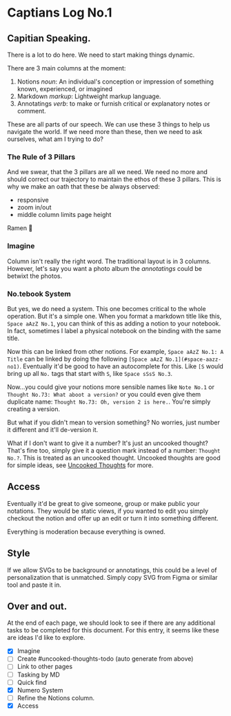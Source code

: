 # Captians Log No.1

## Capitian Speaking.
There is a lot to do here. We need to start making things dynamic.

There are 3 main columns at the moment:
1. Notions *noun*: An individual's conception or impression of something known, experienced, or imagined
2. Markdown *markup*: Lightweight markup language.
3. Annotatings *verb*: to make or furnish critical or explanatory notes or comment.

These are all parts of our speech. We can use these 3 things to help us navigate the world.
If we need more than these, then we need to ask ourselves, what am I trying to do?

### The Rule of 3 Pillars
And we swear, that the 3 pillars are all we need.
We need no more and should correct our trajectory to maintain the ethos of these 3 pillars.
This is why we make an oath that these be always observed:
- responsive
- zoom in/out
- middle column limits page height

Ramen 🍜

### Imagine
Column isn't really the right word.
The traditional layout is in 3 columns.
However, let's say you want a photo album the *annotatings* could be betwixt the photos.

### No.tebook System
But yes, we do need a system. This one becomes critical to the whole operation.
But it's a simple one.
When you format a markdown title like this, `Space aAzZ No.1`, you can think of this as adding a notion to your notebook.
In fact, sometimes I label a physical notebook on the binding with the same title.

Now this can be linked from other notions.
For example, `Space aAzZ No.1: A Title` can be linked by doing the following `[Space aAzZ No.1](#space-aazz-no1)`.
Eventually it'd be good to have an autocomplete for this.
Like `[S` would bring up all `No.` tags that start with `S`, like `Space sSsS No.3`.

Now...you could give your notions more sensible names like `Note No.1` or `Thought No.73: What aboot a version?` or you could even give them duplicate name: `Thought No.73: Oh, version 2 is here.`.
You're simply creating a version.

But what if you didn't mean to version something?
No worries, just number it different and it'll de-version it.

What if I don't want to give it a number? It's just an uncooked thought?
That's fine too, simply give it a question mark instead of a number: `Thought No.?`.
This is treated as an uncooked thought.
Uncooked thoughts are good for simple ideas, see [Uncooked Thoughts](#to-do-uncooked-thoughts) for more.


## Access
Eventually it'd be great to give someone, group or make public your notations. They would be static views, if you wanted to edit you simply checkout the notion and offer up an edit or turn it into something different.

Everything is moderation because everything is owned.

## Style
If we allow SVGs to be background or annotatings, this could be a level of personalization that is unmatched. Simply copy SVG from Figma or similar tool and paste it in.

## Over and out.
At the end of each page, we should look to see if there are any additional tasks to be completed for this document.
For this entry, it seems like these are ideas I'd like to explore.
- [x] Imagine
- [ ] Create #uncooked-thoughts-todo (auto generate from above)
- [ ] Link to other pages
- [ ] Tasking by MD
- [ ] Quick find
- [x] Numero System
- [ ] Refine the Notions column.
- [x] Access

